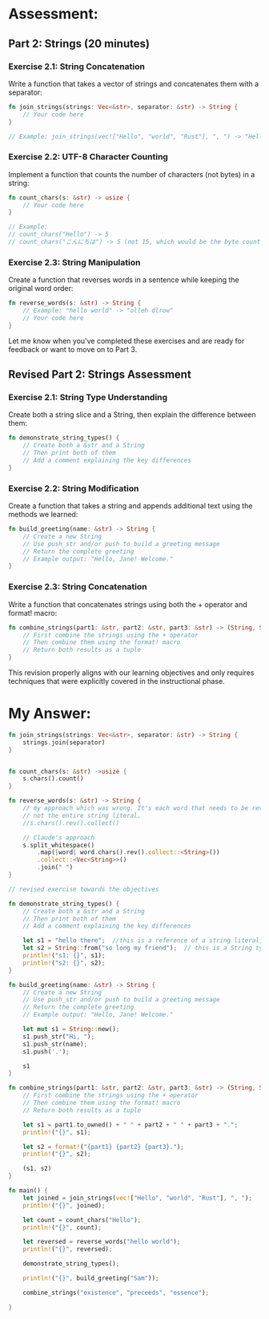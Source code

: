 # Assessment:

## Part 2: Strings (20 minutes)

### Exercise 2.1: String Concatenation
Write a function that takes a vector of strings and concatenates them with a separator:

```rust
fn join_strings(strings: Vec<&str>, separator: &str) -> String {
    // Your code here
}

// Example: join_strings(vec!["Hello", "world", "Rust"], ", ") -> "Hello, world, Rust"
```

### Exercise 2.2: UTF-8 Character Counting
Implement a function that counts the number of characters (not bytes) in a string:

```rust
fn count_chars(s: &str) -> usize {
    // Your code here
}

// Example:
// count_chars("Hello") -> 5
// count_chars("こんにちは") -> 5 (not 15, which would be the byte count)
```

### Exercise 2.3: String Manipulation
Create a function that reverses words in a sentence while keeping the original word order:

```rust
fn reverse_words(s: &str) -> String {
    // Example: "hello world" -> "olleh dlrow"
    // Your code here
}
```

Let me know when you've completed these exercises and are ready for feedback or want to move on to Part 3.

## Revised Part 2: Strings Assessment

### Exercise 2.1: String Type Understanding
Create both a string slice and a String, then explain the difference between them:

```rust
fn demonstrate_string_types() {
    // Create both a &str and a String
    // Then print both of them
    // Add a comment explaining the key differences
}
```

### Exercise 2.2: String Modification
Create a function that takes a string and appends additional text using the methods we learned:

```rust
fn build_greeting(name: &str) -> String {
    // Create a new String
    // Use push_str and/or push to build a greeting message
    // Return the complete greeting
    // Example output: "Hello, Jane! Welcome."
}
```

### Exercise 2.3: String Concatenation
Write a function that concatenates strings using both the + operator and format! macro:

```rust
fn combine_strings(part1: &str, part2: &str, part3: &str) -> (String, String) {
    // First combine the strings using the + operator
    // Then combine them using the format! macro
    // Return both results as a tuple
}
```

This revision properly aligns with our learning objectives and only requires techniques that were explicitly covered in the instructional phase.


# My Answer:

```rust
fn join_strings(strings: Vec<&str>, separator: &str) -> String {
    strings.join(separator)
}


fn count_chars(s: &str) ->usize {
    s.chars().count()
}

fn reverse_words(s: &str) -> String {
    // my approach which was wrong. It's each word that needs to be reversed
    // not the entire string literal.
    //s.chars().rev().collect()

    // Claude's approach
    s.split_whitespace()
        .map(|word| word.chars().rev().collect::<String>())
        .collect::<Vec<String>>()
        .join(" ")
}

// revised exercise towards the objectives

fn demonstrate_string_types() {
    // Create both a &str and a String
    // Then print both of them
    // Add a comment explaining the key differences

    let s1 = "hello there";  //this is a reference of a string literal, the type is &str
    let s2 = String::from("so long my friend");  // this is a String type, it's owned
    println!("s1: {}", s1);
    println!("s2: {}", s2);
}

fn build_greeting(name: &str) -> String {
    // Create a new String
    // Use push_str and/or push to build a greeting message
    // Return the complete greeting
    // Example output: "Hello, Jane! Welcome."

    let mut s1 = String::new();
    s1.push_str("Hi, ");
    s1.push_str(name);
    s1.push('.');

    s1
}

fn combine_strings(part1: &str, part2: &str, part3: &str) -> (String, String) {
    // First combine the strings using the + operator
    // Then combine them using the format! macro
    // Return both results as a tuple

    let s1 = part1.to_owned() + " " + part2 + " " + part3 + ".";
    println!("{}", s1);

    let s2 = format!("{part1} {part2} {part3}.");
    println!("{}", s2);

    (s1, s2)
}

fn main() {
    let joined = join_strings(vec!["Hello", "world", "Rust"], ", ");
    println!("{}", joined);

    let count = count_chars("Hello");
    println!("{}", count);

    let reversed = reverse_words("hello world");
    println!("{}", reversed);

    demonstrate_string_types();

    println!("{}", build_greeting("Sam"));

    combine_strings("existence", "preceeds", "essence");

}

```
